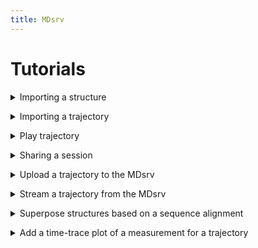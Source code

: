 ```yaml
---
title: MDsrv
---
```


# Tutorials

<a name='tutorial-import-structure'></a>
<details>
    <summary>Importing a structure</summary>
<p><div markdown="1">

You can import a structure by:
- providing the files from your local machine
    1. Open the _Home_ panel on the left-hand side.
    2. Open the _Open Local Files_ menu in the Home panel.
    3. Select _Select files..._ to choose which of the files you have stored locally to upload.
        - ou can import multiple files at once.
        - If you are importing multiple files at once, that do not have the same format, the Format option should be set to Auto.
        - If you are importing only one file at a time, or if all files have the same format, you can also specify the format of the file. However, in most cases, this is not necessary.
    4. Select the _Apply_ button.

<center>
    <figure class='video_container'>
        <video width='75%' controls='true' allowfullscreen='true' poster='./videos/poster/import_structure_local.png'>
            <source src='./videos/import_structure_local.mp4' type='video/mp4'>
        </video>
    </figure>
</center>

- using one of the common public servers (like PDB)
    1. Open the _Home_ panel on the left-hand side.
    2. Open the _Open Remote Structure_ menu in the Home panel.
    3. Select the server you want to download the structure from as the _Source_.
    4. Enter the ID of the structure or trajectory you want to import from the selected server.
    5. Select the _Apply_ button.

<center>
    <figure class='video_container'>
        <video width='75%' controls='true' allowfullscreen='true' poster='./videos/poster/import_structure_id.png'>
            <source src='./videos/import_structure_id.mp4' type='video/mp4'>
        </video>
    </figure>
</center>

- using the URL of a structure file that is publicly available on another server:
    1. Open the _Home_ panel on the left-hand side.
    2. Open the _Open Remote File_ menu in the Home panel.
    3. Enter the _URL_ of the file.
    4. Select the correct format of the file for the _Format_ parameter.
    5. Set the _Binary_ parameter to On, if the file is binary.
    6. Select the _Apply_ button.
    
<center>
    <figure class='video_container'>
        <video width='75%' controls='true' allowfullscreen='true' poster='./videos/poster/import_structure_url.png'>
            <source src='./videos/import_structure_url.mp4' type='video/mp4'>
        </video>
    </figure>
</center>

</div></p></details>

<a name='tutorial-import-trajectory'></a>
<details>
    <summary>Importing a trajectory</summary>
<p><div markdown="1">

You can import a trajectory by:

- providing the files from your local machine
    1. Open the _Home_ panel on the left-hand side.
    2. Open the _Load Trajectory_ menu in the Home panel.
    3. Select _File_ as the _Source_ parameter.
    4. Select _Selec a file..._ for 
        - _Model_: The file containing the structure (e.g. a .pdb).
        - _Coordinates_: A file containing the coordinates of the trajectory you want to match to the structure.
    5. After selecing the two files, select _Apply_ to import the trajectory.

<center>
    <figure class='video_container'>
        <video width='75%' controls='true' allowfullscreen='true' poster='./videos/poster/import_trajectory_local.png'>
            <source src='./videos/import_trajectory_local.mp4' type='video/mp4'>
        </video>
    </figure>
</center>

-  using the URL of a structure and coordinate file that are publicly available on another server: 
    1. Open the _Home_ panel on the left-hand side.
    2. Open the _Load Trajectory_ menu in the Home panel.
    3. Select URL as the _Source_ parameter.
    4. Select _Selec a file..._ for 
        - _Model_: The URL pointing to the file of the structure.
        - _Coordinates_: The URL pointing to the file of the coordinates of the trajectory you want to match to the structure.
    5. Specify the format for each file in the _Format_ parameter underneath it.
    6. Specify, if the _Model_ file is _Binary_.
    7. After selecing the two files and setting their parameters, select _Apply_ to import the trajectory.

<center>
    <figure class='video_container'>
        <video width='75%' controls='true' allowfullscreen='true' poster='./videos/poster/import_trajectory_url.png'>
            <source src='./videos/import_trajectory_url.mp4' type='video/mp4'>
        </video>
    </figure>
</center>

</div></p></details>

<a name='tutorial-play-trajectory'></a>
<details>
    <summary>Play trajectory</summary>

<p><div markdown="1">

You first need to import your trajectory:
- (<a href="#tutorial-import-trajectory">Importing a trajectory</a>) or
- (<a href="#tutorial-stream-trajectory">Stream a trajectory from the MDsrv</a>)

After you imported your trajectory, a play button will appear in the top left corner of the white canvas where the structure is displayed.

When you imported your trajectory by streaming it from the MDsrv, you need to clean up the visualization:
1. Open the _State Tree_ panel on the left-hand side.
2. Toggle the visibility for the imported structure (same name as the original file).
    - The visibility toggle is the outermost button on the right side and has an eye symbol.

Now only the matched result is visible in the representation.

<center>
    <figure class='video_container'>
        <video width='75%' controls='true' allowfullscreen='true' poster='./videos/poster/play_trajectory.png'>
            <source src='./videos/play_trajectory.mp4' type='video/mp4'>
        </video>
    </figure>
</center>

</div></p></details>

<a name='tutorial-share-session'></a>
<details>
    <summary>Sharing a session</summary>

<p><div markdown="1">

You can share your your in two ways:

- Through our server:
    1. Import the structures and trajectories you want to share.    
        See Tutorials:
        - <a href="#tutorial-import-structure">Importing a structure</a>
        - <a href="#tutorial-import-trajectory">Importing a trajectory</a>
        - <a href="#tutorial-stream-trajectory">Stream a trajectory from the MDsrv</a>
    2. Prepare your session as desired.
    3. Open the _Remote Session_ menu in the _Extensions_ panel at the bottom.
    4. Name your session.
        - Optional: Enter a description by opening the _Options_ area.
        - Optional: Change the server address.
    5. Select the _Upload_ button.
    6. To share your session with others, right-click your session to open it in a new tab with its URL.
    7. Share this URL.

<center>
    <figure class='video_container'>
        <video width='75%' controls='true' allowfullscreen='true' poster='./videos/poster/share_session_our_server.png'>
            <source src='./videos/share_session.mp4' type='video/mp4'>
        </video>
    </figure>
</center>

- Setting up your own MDsrv, see <a href="install.html#install">How do I install a MDsrv server on my machine (Setting up your own server and viewer)?</a>.

</div></p></details>

<a name='tutorial-upload-trajectory'></a>
<details>
    <summary>Upload a trajectory to the MDsrv</summary>
<p><div markdown="1">

The trajectory you want to store on our server must be publicly available on another server.

1. Open the _Extensions_ panel at the bottom.
2. Open the _Add Trajectory to Stream Server_ menu.
3. Optionally, if you want to upload the trajectory to another MDsrv instance, adjust the _Server_ parameter accordingly.
4. Enter the _URL_ of the trajectory file.
5. Name the trajectory. (If there is already a trajectory with the same name, a message will appear in the Log panel. Please change the name.)
6. Add a more detailed description for your trajectory.
7. Select the _Upload Trajectory to Server_ button.
8. When the trajectory is successfully uploaded, a message appears in the Log panel.
9. To visualize the uploaded trajectory, see the Tutorial <a href="#t-stream-traj">Stream a trajectory from the MDsrv</a>).

Currently, only trajectories in the XTC format can be uploaded.

<center>
    <figure class='video_container'>
        <video width='75%' controls='true' allowfullscreen='true' poster='./videos/poster/upload_trajectory_server.png'>
            <source src='./videos/upload_trajectory_server.mp4' type='video/mp4'>
        </video>
    </figure>
</center>

</div></p></details>

<a name='tutorial-stream-trajectory'></a>
<details>
    <summary>Stream a trajectory from the MDsrv</summary>
<p><div markdown="1">

1. Open the _Extensions_ panel at the bottom.
2. Open the _Match Trajectory Stream_ menu.
3. Enter the _Server_ URL where the trajectory is stored (Must be an MDsrv instance).
4. Import the structure corresponding to the trajectory (see Tutorial <a href="#t-import">Importing structures and trajectories</a>).
5. Select this structure via the _Model_ parameter.
6. Select the trajectory you want to stream via the _Trajectory_ parameter.
7. Select _Add Stream Trajectory_.
8. You can now play your trajectory.

<center>
    <figure class='video_container'>
        <video width='75%' controls='true' allowfullscreen='true' poster='./videos/poster/match_stream_trajectory.png'>
            <source src='./videos/match_trajectory_stream.mp4' type='video/mp4'>
        </video>
    </figure>
</center>

</div></p></details>

<a name='tutorial-alignment'></a>
<details>
    <summary>Superpose structures based on a sequence alignment</summary>
<p><div markdown="1">

1. Import a Clustal alignment (_.aln_) using the _Open Local Files_ menu.
2. Import the structures corresponding to the sequences in the alignment.
3. Match the sequences of the alignment with the structures using the _Match Sequence Alignment_ menu in the _Extension_ panel at the bottom.
    - For each sequence in the alignment, you must specify which sequence of the structure should be matched to it.
    - Each sequence needs its own structure.
    - Match the following parameters for each sequence in the alignment:
        - Structure
        - Entity
        - Chain
        - Instance (if available)
4. Select the _Apply Matching_ button.
    - If the structures are correctly matched, they will be superposed according to the alignment.
    - If the matching is not correct, it is indicated which sequences of the alignment were not matched correctly in the Log at the bottom.

<center>
    <figure class='video_container'>
        <video width='75%' controls='true' allowfullscreen='true' poster='./videos/poster/alignment.png'>
            <source src='./videos/alignment.mp4' type='video/mp4'>
        </video>
    </figure>
</center>

</div></p></details>

<a name='tutorial-measurement'></a>
<details>
    <summary>Add a time-trace plot of a measurement for a trajectory</summary>
<p><div markdown="1">

1. Import the trajectory you want to calculate the measurement for.
    See Tutorials
    - <a href="#tutorial-import-trajectory">Importing a trajectory</a>.
    - <a href="#tutorial-stream-trajectory">Stream a trajectory from the MDsrv</a>.
2. If needed, clean up the visualization by toggling the visibility for the importet files in the _State Tree_ panel on the left side.
3. Open the _Structure Tools_ panel on the right side.
4. Open the _Measurements_ menu in the Structure Tools panel.
5. Select the _Add_ button in the Measurements menu.
6. Activate the selection mode by clicking the last button of the buttons on the right side of the white canvas where the structure is displayed (_Toggle Selection Mode_).
7. An additional menu appears at the top of the white canvas.
8. Select the button labeled _Residue_ to change the granularity of the selection.
9. Select the desired elements to add a measurement (two for distance, three for angle, four for area angle). The selected elements will be displayed in a list in the _Measurements_ menu on the right side.
10. Select the desired measurement in the _Measurements_ menu to add it. 
11. Click the _Toggle Selection Mode_ button again, to exit the selection mode.
12. Open the _Extensions_ panel at the bottom.
13. Open the _Time-trace Plot_ menu.
14. Select the measurement you just added to display its plot throughout the trajectory.

There are various interaction possible:
- Skipping to a specific frame by clicking on the value
- Sorting the values by frame, ascending, and descending
- Filtering the values
- Switching the display to RMSD for the whole model
    - Instead of a filter, it is now possible to change he comparison frame for the RMSD

<center>
    <figure class='video_container'>
        <video width='75%' controls='true' allowfullscreen='true' poster='./videos/poster/plot.png'>
            <source src='./videos/plot.mp4' type='video/mp4'>
        </video>
    </figure>
</center>

</div></p></details>